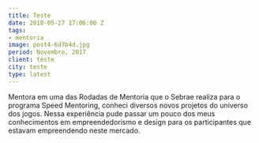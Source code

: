 ```yaml
---
title: Teste
date: 2018-05-27 17:06:00 Z
tags:
- mentoria
image: post4-6d7b4d.jpg
period: Novembro, 2017
client: teste
city: teste
type: latest
---
```


Mentora em uma das Rodadas de Mentoria que o Sebrae realiza para o programa Speed Mentoring, conheci diversos novos projetos do universo dos jogos. Nessa experiência pude passar um pouco dos meus conhecimentos em empreendedorismo e design para os participantes que estavam empreendendo neste mercado.
